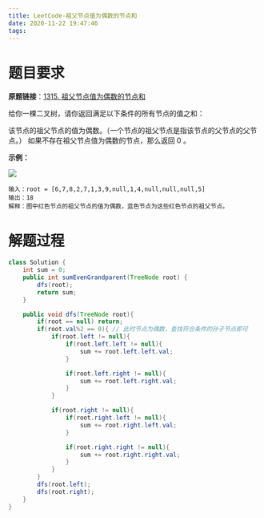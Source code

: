 ```yaml
---
title: LeetCode-祖父节点值为偶数的节点和
date: 2020-11-22 19:47:46
tags:
---
```


# 题目要求

**原题链接**：[1315. 祖父节点值为偶数的节点和](https://leetcode-cn.com/problems/sum-of-nodes-with-even-valued-grandparent/)

给你一棵二叉树，请你返回满足以下条件的所有节点的值之和：

该节点的祖父节点的值为偶数。（一个节点的祖父节点是指该节点的父节点的父节点。）
如果不存在祖父节点值为偶数的节点，那么返回 0 。

**示例：**

![](https://cdn.jsdelivr.net/gh/YuanbaoQiang/PicGoBed/img/20201122195006.png)

```
输入：root = [6,7,8,2,7,1,3,9,null,1,4,null,null,null,5]
输出：18
解释：图中红色节点的祖父节点的值为偶数，蓝色节点为这些红色节点的祖父节点。
```

# 解题过程

```java
class Solution {
    int sum = 0;
    public int sumEvenGrandparent(TreeNode root) {
        dfs(root);
        return sum;
    }

    public void dfs(TreeNode root){
        if(root == null) return;
        if(root.val%2 == 0){ // 此时节点为偶数，查找符合条件的孙子节点即可
            if(root.left != null){
                if(root.left.left != null){
                    sum += root.left.left.val;
                }

                if(root.left.right != null){
                    sum += root.left.right.val;
                }
            }

            if(root.right != null){
                if(root.right.left != null){
                    sum += root.right.left.val;
                }

                if(root.right.right != null){
                    sum += root.right.right.val;
                }
            }
        }
        dfs(root.left);
        dfs(root.right);
    }
}
```

